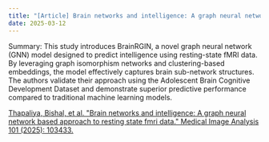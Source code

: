 ```yaml
---
title: "[Article] Brain networks and intelligence: A graph neural network based approach to resting state fmri data"
date: 2025-03-12
---
```


Summary: This study introduces BrainRGIN, a novel graph neural network (GNN) model designed to predict intelligence using resting-state fMRI data. By leveraging graph isomorphism networks and clustering-based embeddings, the model effectively captures brain sub-network structures. The authors validate their approach using the Adolescent Brain Cognitive Development Dataset and demonstrate superior predictive performance compared to traditional machine learning models.

[Thapaliya, Bishal, et al. "Brain networks and intelligence: A graph neural network based approach to resting state fmri data." Medical Image Analysis 101 (2025): 103433.](https://www.sciencedirect.com/science/article/pii/S136184152400358X)
